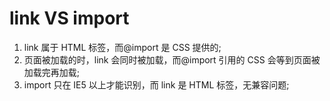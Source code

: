 # link VS import

1. link 属于 HTML 标签，而@import 是 CSS 提供的;
2. 页面被加载的时，link 会同时被加载，而@import 引用的 CSS 会等到页面被加载完再加载;
3. import 只在 IE5 以上才能识别，而 link 是 HTML 标签，无兼容问题;
